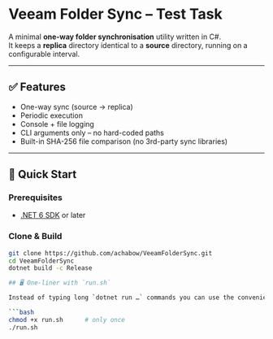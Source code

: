 # Veeam Folder Sync – Test Task

A minimal **one-way folder synchronisation** utility written in C#.  
It keeps a **replica** directory identical to a **source** directory, running on a configurable interval.

---

## ✅ Features

- One-way sync (source → replica)  
- Periodic execution  
- Console + file logging  
- CLI arguments only – no hard-coded paths  
- Built-in SHA-256 file comparison (no 3rd-party sync libraries)

---

## 🚀 Quick Start

### Prerequisites

- [.NET 6 SDK](https://dotnet.microsoft.com/download) or later

### Clone & Build

```bash
git clone https://github.com/achabow/VeeamFolderSync.git
cd VeeamFolderSync
dotnet build -c Release

## 🖥️ One-liner with `run.sh`

Instead of typing long `dotnet run …` commands you can use the convenience script:

```bash
chmod +x run.sh      # only once
./run.sh